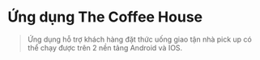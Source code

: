 # Ứng dụng The Coffee House

> Ứng dụng hỗ trợ khách hàng đặt thức uống giao tận nhà pick up có thể chạy được trên 2 nền tảng Android và IOS.
[](/Images/auth.png)